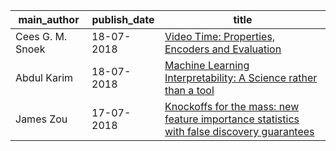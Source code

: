 main_author|publish_date|title
---|---|---
Cees G. M. Snoek|18-07-2018|[Video Time: Properties, Encoders and Evaluation](http://arxiv.org/abs/1807.06980v1)
Abdul Karim|18-07-2018|[Machine Learning Interpretability: A Science rather than a tool](http://arxiv.org/abs/1807.06722v1)
James Zou|17-07-2018|[Knockoffs for the mass: new feature importance statistics with false   discovery guarantees](http://arxiv.org/abs/1807.06214v1)
